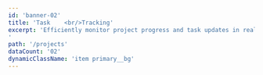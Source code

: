 ```yaml
---
id: 'banner-02'
title: 'Task    <br/>Tracking'
excerpt: 'Efficiently monitor project progress and task updates in real-time, ensuring timely completion of milestones.
'
path: '/projects'
dataCount: '02'
dynamicClassName: 'item primary__bg'
---
```

